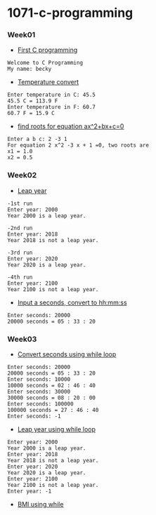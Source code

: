 # 1071-c-programming

### Week01

* [First C programming](https://github.com/becky4141/1071-c-programming/blob/master/w01/welcome.cpp)
````
Welcome to C Programming
My name: becky
````
* [Temperature convert](https://github.com/becky4141/1071-c-programming/blob/master/w01/temptrans.cpp)
````
Enter temperature in C: 45.5
45.5 C = 113.9 F 
Enter temperature in F: 60.7 
60.7 F = 15.9 C
````
* [find roots for equation ax^2+bx+c=0](https://github.com/becky4141/1071-c-programming/blob/master/w01/equations.cpp)
````
Enter a b c: 2 -3 1 
For equation 2 x^2 -3 x + 1 =0, two roots are 
x1 = 1.0 
x2 = 0.5
````

### Week02

* [Leap year](https://github.com/becky4141/1071-c-programming/blob/master/w02/leap%20year.cpp)
````
-1st run
Enter year: 2000
Year 2000 is a leap year.

-2nd run
Enter year: 2018
Year 2018 is not a leap year.

-3rd run
Enter year: 2020
Year 2020 is a leap year.

-4th run
Enter year: 2100
Year 2100 is not a leap year.
````
* [Input a seconds, convert to hh:mm:ss](https://github.com/becky4141/1071-c-programming/blob/master/w02/seconds.cpp)
````
Enter seconds: 20000 
20000 seconds = 05 : 33 : 20
````
### Week03
* [Convert seconds using while loop](https://github.com/becky4141/1071-c-programming/blob/master/w03/seconds%202.cpp)
````
Enter seconds: 20000 
20000 seconds = 05 : 33 : 20 
Enter seconds: 10000 
10000 seconds = 02 : 46 : 40 
Enter seconds: 30000 
30000 seconds = 08 : 20 : 00 
Enter seconds: 100000
100000 seconds = 27 : 46 : 40 
Enter seconds: -1
````
* [Leap year using while loop](https://github.com/becky4141/1071-c-programming/blob/master/w03/leap%20year%202.cpp)
````
Enter year: 2000 
Year 2000 is a leap year. 
Enter year: 2018 
Year 2018 is not a leap year. 
Enter year: 2020 
Year 2020 is a leap year. 
Enter year: 2100 
Year 2100 is not a leap year. 
Enter year: -1
````
* [BMI using while](https://github.com/becky4141/1071-c-programming/blob/master/w03/BMI.cpp)
````
````
<!--stackedit_data:
eyJoaXN0b3J5IjpbLTE0NzE3OTc2MTQsMTcyMjE4MDIyXX0=
-->